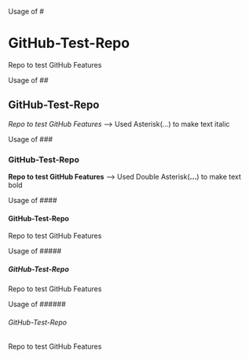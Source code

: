 Usage of #
# GitHub-Test-Repo
Repo to test GitHub Features

Usage of ##
## GitHub-Test-Repo
*Repo to test GitHub Features* --> Used Asterisk(*...*) to make text italic

Usage of ###
### GitHub-Test-Repo
**Repo to test GitHub Features** --> Used Double Asterisk(**...**) to make text bold

Usage of ####
#### GitHub-Test-Repo
Repo to test GitHub Features

Usage of #####
##### GitHub-Test-Repo
Repo to test GitHub Features

Usage of ######
###### GitHub-Test-Repo
Repo to test GitHub Features
